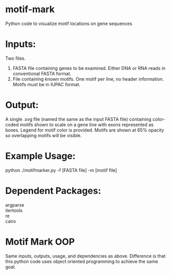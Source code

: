 # motif-mark
Python code to visualize motif locations on gene sequences


# Inputs:
Two files.
1) FASTA file containing genes to be examined. Either DNA or RNA reads in conventional FASTA format. 
2) File containing known motifs. One motif per line, no header information. Motifs must be in IUPAC format.

# Output:
A single .svg file (named the same as the input FASTA file) containing color-coded motifs shown to scale on a gene line with exons represented as boxes. Legend for motif color is provided. Motifs are shown at 65% opacity so overlapping motifs will be visible.

# Example Usage:
python ./motifmarker.py -f [FASTA file] -m [motif file]

# Dependent Packages:
argparse \
itertools \
re \
cairo 

# Motif Mark OOP
Same inputs, outputs, usage, and dependencies as above. Difference is that this python code uses object oriented programming to achieve the same goal.
